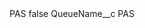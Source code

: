 <?xml version="1.0" encoding="UTF-8"?>
<CustomMetadata xmlns="http://soap.sforce.com/2006/04/metadata" xmlns:xsi="http://www.w3.org/2001/XMLSchema-instance" xmlns:xsd="http://www.w3.org/2001/XMLSchema">
    <label>PAS</label>
    <protected>false</protected>
    <values>
        <field>QueueName__c</field>
        <value xsi:type="xsd:string">PAS</value>
    </values>
</CustomMetadata>
